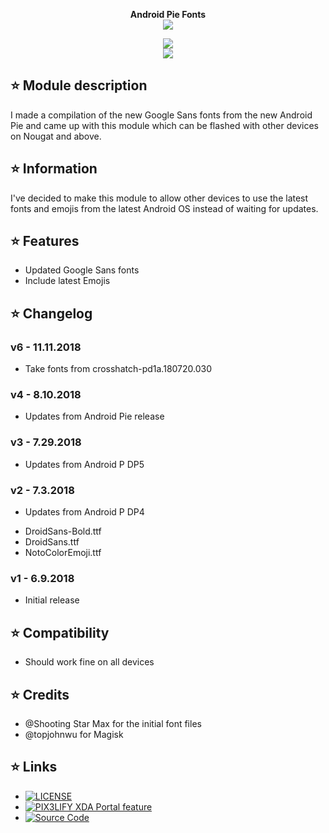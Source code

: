 <p align="center">
<b> Android Pie Fonts </b><br>
  <img src="https://images.idgesg.net/images/article/2018/08/android-pie-logo-100766752-large.jpg">
</p>

<p align="center">
 <a href="https://forum.xda-developers.com/mi-a1/themes/magisk-android-p-fonts-emojis-t3801510"><img src="https://img.shields.io/badge/XDA-Thread-orange.svg"></a><br /><a href="https://t.me/PIX3LIFY"><img src="https://img.shields.io/badge/Telegram-Channel-blue.svg"></a>
</p>

## ⭐ Module description
I made a compilation of the new Google Sans fonts from the new Android Pie and came up with this module which can be flashed with other devices on Nougat and above.

## ⭐ Information
I've decided to make this module to allow other devices to use the latest fonts and emojis from the latest Android OS instead of waiting for updates.

## ⭐ Features
* Updated Google Sans fonts
* Include latest Emojis

## ⭐ Changelog
### v6 - 11.11.2018
* Take fonts from crosshatch-pd1a.180720.030


### v4 - 8.10.2018
* Updates from Android Pie release

### v3 - 7.29.2018
* Updates from Android P DP5

### v2 - 7.3.2018 
* Updates from Android P DP4
- DroidSans-Bold.ttf
- DroidSans.ttf
- NotoColorEmoji.ttf

### v1 - 6.9.2018
* Initial release

## ⭐ Compatibility
* Should work fine on all devices

## ⭐ Credits
* @Shooting Star Max for the initial font files
* @topjohnwu for Magisk

## ⭐ Links
* [![LICENSE](https://img.shields.io/github/license/Magisk-Modules-Repo/APFE.svg)](https://github.com/Magisk-Modules-Repo/APFE/blob/master/LICENSE)
* [![PIX3LIFY XDA Portal feature](https://img.shields.io/badge/XDA-Portal-orange.svg)](https://www.xda-developers.com/android-p-emoji-fonts-magisk-module)
* [![Source Code](https://img.shields.io/badge/Github-Source-black.svg)](https://github.com/Magisk-Modules-Repo/APFE)
